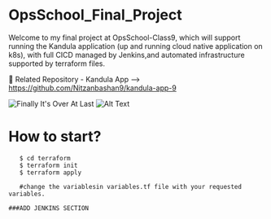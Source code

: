 # OpsSchool_Final_Project

Welcome to my final project at OpsSchool-Class9, which will support running the Kandula application (up and running cloud native application on k8s), with full CICD managed by Jenkins,and automated infrastructure supported by terraform files. 

:elephant: Related Repository - Kandula App --> https://github.com/Nitzanbashan9/kandula-app-9


![Finally It's Over At Last](https://giphy.com/gifs/finally-atlast-itsover-t8QSeqwoy0Ol2)
![Alt Text](https://media.giphy.com/media/mVJ5xyiYkC3Vm/giphy.gif)


# How to start?
```shell script
   $ cd terraform
   $ terraform init
   $ terraform apply

   #change the variablesin variables.tf file with your requested variables.

###ADD JENKINS SECTION